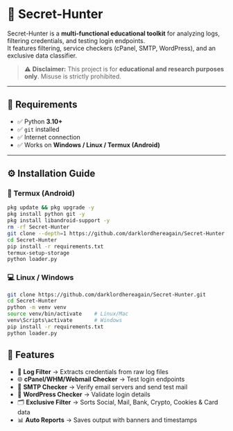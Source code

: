 # 🔐 Secret-Hunter

Secret-Hunter is a **multi-functional educational toolkit** for analyzing logs, filtering credentials, and testing login endpoints.  
It features filtering, service checkers (cPanel, SMTP, WordPress), and an exclusive data classifier.  

> ⚠️ **Disclaimer:** This project is for **educational and research purposes only**. Misuse is strictly prohibited.  

---

## 🧰 Requirements  

- ✅ Python **3.10+**  
- ✅ `git` installed  
- ✅ Internet connection  
- ✅ Works on **Windows / Linux / Termux (Android)**  

---

## ⚙️ Installation Guide  

### 📱 Termux (Android)  
```bash
pkg update && pkg upgrade -y
pkg install python git -y
pkg install libandroid-support -y
rm -rf Secret-Hunter
git clone --depth=1 https://github.com/darklordhereagain/Secret-Hunter
cd Secret-Hunter
pip install -r requirements.txt
termux-setup-storage
python loader.py
```

### 💻 Linux / Windows  
```bash
git clone https://github.com/darklordhereagain/Secret-Hunter.git
cd Secret-Hunter
python -m venv venv
source venv/bin/activate    # Linux/Mac
venv\Scripts\activate       # Windows
pip install -r requirements.txt
python loader.py
```

## 🚀 Features  

- 📂 **Log Filter** → Extracts credentials from raw log files  
- 🌐 **cPanel/WHM/Webmail Checker** → Test login endpoints  
- 📧 **SMTP Checker** → Verify email servers and send test mail  
- 🔑 **WordPress Checker** → Validate login details  
- 🗂️ **Exclusive Filter** → Sorts Social, Mail, Bank, Crypto, Cookies & Card data  
- 📊 **Auto Reports** → Saves output with banners and timestamps
